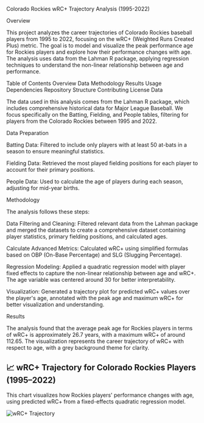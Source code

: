 Colorado Rockies wRC+ Trajectory Analysis (1995-2022)

Overview

This project analyzes the career trajectories of Colorado Rockies baseball players from 1995 to 2022, focusing on the wRC+ (Weighted Runs Created Plus) metric. The goal is to model and visualize the peak performance age for Rockies players and explore how their performance changes with age. The analysis uses data from the Lahman R package, applying regression techniques to understand the non-linear relationship between age and performance.

Table of Contents
Overview
Data
Methodology
Results
Usage
Dependencies
Repository Structure
Contributing
License
Data

The data used in this analysis comes from the Lahman R package, which includes comprehensive historical data for Major League Baseball. We focus specifically on the Batting, Fielding, and People tables, filtering for players from the Colorado Rockies between 1995 and 2022.

Data Preparation

Batting Data: Filtered to include only players with at least 50 at-bats in a season to ensure meaningful statistics.

Fielding Data: Retrieved the most played fielding positions for each player to account for their primary positions.

People Data: Used to calculate the age of players during each season, adjusting for mid-year births.

Methodology

The analysis follows these steps:

Data Filtering and Cleaning: Filtered relevant data from the Lahman package and merged the datasets to create a comprehensive dataset containing player statistics, primary fielding positions, and calculated ages.

Calculate Advanced Metrics: Calculated wRC+ using simplified formulas based on OBP (On-Base Percentage) and SLG (Slugging Percentage).

Regression Modeling: Applied a quadratic regression model with player fixed effects to capture the non-linear relationship between age and wRC+. The age variable was centered around 30 for better interpretability.

Visualization: Generated a trajectory plot for predicted wRC+ values over the player's age, annotated with the peak age and maximum wRC+ for better visualization and understanding.

Results

The analysis found that the average peak age for Rockies players in terms of wRC+ is approximately 26.7 years, with a maximum wRC+ of around 112.65.
The visualization represents the career trajectory of wRC+ with respect to age, with a grey background theme for clarity.


## 📈 wRC+ Trajectory for Colorado Rockies Players (1995–2022)

This chart visualizes how Rockies players' performance changes with age, using predicted wRC+ from a fixed-effects quadratic regression model.

![wRC+ Trajectory](Visualizations/wrc_plus_trajectory.png)
